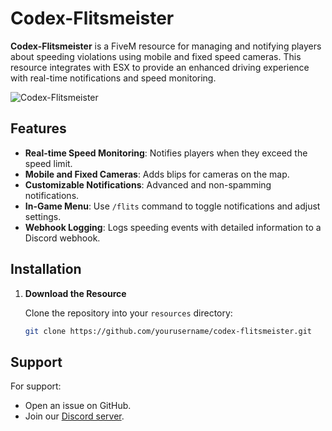 # Codex-Flitsmeister

**Codex-Flitsmeister** is a FiveM resource for managing and notifying players about speeding violations using mobile and fixed speed cameras. This resource integrates with ESX to provide an enhanced driving experience with real-time notifications and speed monitoring.

![Codex-Flitsmeister](https://i.imgur.com/yZKUCrw.png) <!-- Replace with an actual image URL if available -->

## Features

- **Real-time Speed Monitoring**: Notifies players when they exceed the speed limit.
- **Mobile and Fixed Cameras**: Adds blips for cameras on the map.
- **Customizable Notifications**: Advanced and non-spamming notifications.
- **In-Game Menu**: Use `/flits` command to toggle notifications and adjust settings.
- **Webhook Logging**: Logs speeding events with detailed information to a Discord webhook.

## Installation

1. **Download the Resource**

   Clone the repository into your `resources` directory:
   ```sh
   git clone https://github.com/yourusername/codex-flitsmeister.git

## Support

For support:
- Open an issue on GitHub.
- Join our [Discord server](https://discord.gg/AWR2PjPQe8).

